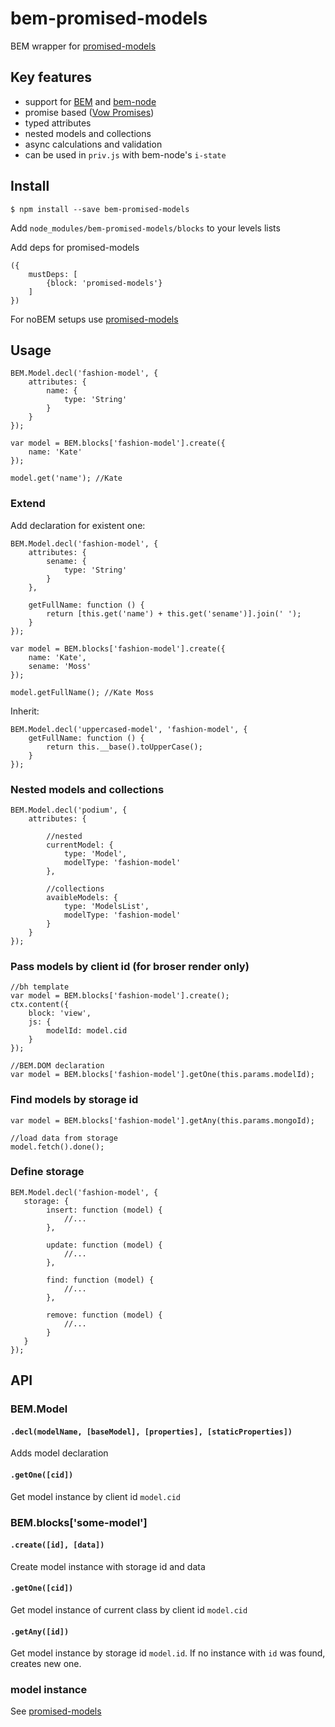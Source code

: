 # bem-promised-models

BEM wrapper for [promised-models](https://github.com/delfrrr/promised-models)

## Key features

* support for [BEM](https://en.bem.info) and [bem-node](https://github.com/bem-node/bem-node)
* promise based ([Vow Promises](https://github.com/dfilatov/vow))
* typed attributes
* nested models and collections
* async calculations and validation
* can be used in `priv.js` with bem-node's `i-state`

## Install

    $ npm install --save bem-promised-models

Add `node_modules/bem-promised-models/blocks` to your levels lists

Add deps for promised-models

```
({
    mustDeps: [
        {block: 'promised-models'}
    ]
})
```

For noBEM setups use [promised-models](https://github.com/delfrrr/promised-models)

## Usage

```
BEM.Model.decl('fashion-model', {
    attributes: {
        name: {
            type: 'String'
        }
    }
});

var model = BEM.blocks['fashion-model'].create({
    name: 'Kate'
});

model.get('name'); //Kate
```

### Extend

Add declaration for existent one:

```
BEM.Model.decl('fashion-model', {
    attributes: {
        sename: {
            type: 'String'
        }
    },

    getFullName: function () {
        return [this.get('name') + this.get('sename')].join(' ');
    }
});

var model = BEM.blocks['fashion-model'].create({
    name: 'Kate',
    sename: 'Moss'
});

model.getFullName(); //Kate Moss
```

Inherit:

```
BEM.Model.decl('uppercased-model', 'fashion-model', {
    getFullName: function () {
        return this.__base().toUpperCase();
    }
});
```

### Nested models and collections

```
BEM.Model.decl('podium', {
    attributes: {

        //nested
        currentModel: {
            type: 'Model',
            modelType: 'fashion-model'
        },

        //collections
        avaibleModels: {
            type: 'ModelsList',
            modelType: 'fashion-model'
        }
    }
});
```

### Pass models by client id (for broser render only)

```
//bh template
var model = BEM.blocks['fashion-model'].create();
ctx.content({
    block: 'view',
    js: {
        modelId: model.cid
    }
});

//BEM.DOM declaration
var model = BEM.blocks['fashion-model'].getOne(this.params.modelId);
```

### Find models by storage id

```
var model = BEM.blocks['fashion-model'].getAny(this.params.mongoId);

//load data from storage
model.fetch().done();
```

### Define storage

```
BEM.Model.decl('fashion-model', {
   storage: {
        insert: function (model) {
            //...
        },

        update: function (model) {
            //...
        },

        find: function (model) {
            //...
        },

        remove: function (model) {
            //...
        }
   }
});
```

## API

### BEM.Model

#### `.decl(modelName, [baseModel], [properties], [staticProperties])`

Adds model declaration

#### `.getOne([cid])`

Get model instance by client id `model.cid`

### BEM.blocks['some-model']

#### `.create([id], [data])`

Create model instance with storage id and data

#### `.getOne([cid])`

Get model instance of current class by client id `model.cid`

#### `.getAny([id])`

Get model instance by storage id `model.id`. If no instance with `id` was found, creates new one.


### model instance

See [promised-models](https://github.com/delfrrr/promised-models/blob/master/README.md#api-reference-in-progress)







